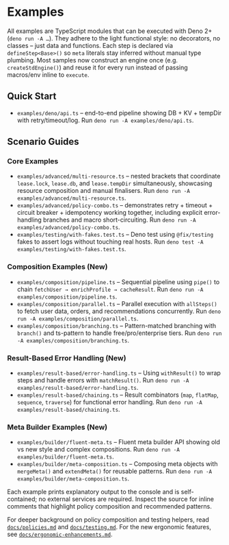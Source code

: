 # Examples

All examples are TypeScript modules that can be executed with Deno 2+
(`deno run -A …`). They adhere to the light functional style: no decorators, no
classes – just data and functions. Each step is declared via
`defineStep<Base>()` so `meta` literals stay inferred without manual type
plumbing. Most samples now construct an engine once (e.g. `createStdEngine()`)
and reuse it for every run instead of passing macros/env inline to `execute`.

## Quick Start

- `examples/deno/api.ts` – end-to-end pipeline showing DB + KV + tempDir with
  retry/timeout/log. Run `deno run -A examples/deno/api.ts`.

## Scenario Guides

### Core Examples

- `examples/advanced/multi-resource.ts` – nested brackets that coordinate
  `lease.lock`, `lease.db`, and `lease.tempDir` simultaneously, showcasing
  resource composition and manual finalisers. Run
  `deno run -A examples/advanced/multi-resource.ts`.
- `examples/advanced/policy-combo.ts` – demonstrates retry + timeout + circuit
  breaker + idempotency working together, including explicit error-handling
  branches and macro short-circuiting. Run
  `deno run -A examples/advanced/policy-combo.ts`.
- `examples/testing/with-fakes.test.ts` – Deno test using `@fix/testing` fakes
  to assert logs without touching real hosts. Run
  `deno test -A examples/testing/with-fakes.test.ts`.

### Composition Examples (New)

- `examples/composition/pipeline.ts` – Sequential pipeline using `pipe()` to
  chain `fetchUser → enrichProfile → cacheResult`. Run
  `deno run -A examples/composition/pipeline.ts`.
- `examples/composition/parallel.ts` – Parallel execution with `allSteps()` to
  fetch user data, orders, and recommendations concurrently. Run
  `deno run -A examples/composition/parallel.ts`.
- `examples/composition/branching.ts` – Pattern-matched branching with
  `branch()` and ts-pattern to handle free/pro/enterprise tiers. Run
  `deno run -A examples/composition/branching.ts`.

### Result-Based Error Handling (New)

- `examples/result-based/error-handling.ts` – Using `withResult()` to wrap steps
  and handle errors with `matchResult()`. Run
  `deno run -A examples/result-based/error-handling.ts`.
- `examples/result-based/chaining.ts` – Result combinators (`map`, `flatMap`,
  `sequence`, `traverse`) for functional error handling. Run
  `deno run -A examples/result-based/chaining.ts`.

### Meta Builder Examples (New)

- `examples/builder/fluent-meta.ts` – Fluent meta builder API showing old vs new
  style and complex compositions. Run
  `deno run -A examples/builder/fluent-meta.ts`.
- `examples/builder/meta-composition.ts` – Composing meta objects with
  `mergeMeta()` and `extendMeta()` for reusable patterns. Run
  `deno run -A examples/builder/meta-composition.ts`.

Each example prints explanatory output to the console and is self-contained; no
external services are required. Inspect the source for inline comments that
highlight policy composition and recommended patterns.

For deeper background on policy composition and testing helpers, read
[`docs/policies.md`](./policies.md) and [`docs/testing.md`](./testing.md). For
the new ergonomic features, see
[`docs/ergonomic-enhancements.md`](./ergonomic-enhancements.md).
